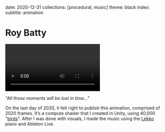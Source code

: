 date: 2020-12-31
collections: [procedural, music]
theme: black
index:
  subtitle: animation

Roy Batty
=========

![](tears-in-rain-with-sound.mp4)

*"All those moments will be lost in time..."*

On the last day of 2020, it felt right to publish this animation,
comprised of 2020 frames. It’s a compute shader that I created in Unity,
using 40,000 "[birds][boids]". After I was done with visuals, I made the
music using the [Lekko][] piano and Ableton Live.

  [boids]: https://www.red3d.com/cwr/boids/
  [Lekko]: https://feltinstruments.com/Lekko
